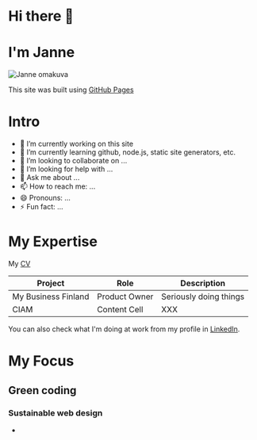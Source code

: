 # Hi there 👋 
# I'm Janne

![Janne omakuva](https://github.com/JanneJii/jannejii.github.io/assets/32343145/61337f88-37c5-4bc9-813d-ed77a570baa9)


This site was built using [GitHub Pages](https://pages.github.com/)

# Intro
- 🔭 I’m currently working on this site
- 🌱 I’m currently learning github, node.js, static site generators, etc.
- 👯 I’m looking to collaborate on ...
- 🤔 I’m looking for help with ...
- 💬 Ask me about ...
- 📫 How to reach me: ...
- 😄 Pronouns: ...
- ⚡ Fun fact: ...

# My Expertise

My [CV](https://drive.google.com/file/d/1kJrmgdDeuvjgrxCWN_7HmQsOXRIC4NYx/view?usp=sharing)

| Project  | Role | Description |
| ------------- | ------------- | ------------- |
| My Business Finland  | Product Owner  | Seriously doing things |
| CIAM  | Content Cell  | XXX | 

You can also check what I'm doing at work from my profile in [LinkedIn](https://www.linkedin.com/in/jannejaalinoja/). 

# My Focus

## Green coding
### Sustainable web design

- 

<!--
**JanneJii/JanneJii** is a ✨ _special_ ✨ repository because its `README.md` (this file) appears on your GitHub profile.

Here are some ideas to get you started:

- 🔭 I’m currently working on ...
- 🌱 I’m currently learning ...
- 👯 I’m looking to collaborate on ...
- 🤔 I’m looking for help with ...
- 💬 Ask me about ...
- 📫 How to reach me: ...
- 😄 Pronouns: ...
- ⚡ Fun fact: ...
-->

